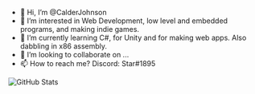 - 👋 Hi, I’m @CalderJohnson
- 👀 I’m interested in Web Development, low level and embedded programs, and making indie games.
- 🌱 I’m currently learning C#, for Unity and for making web apps. Also dabbling in x86 assembly.
- 💞️ I’m looking to collaborate on ...
- 📫 How to reach me? Discord: Star#1895

![GitHub Stats](https://github-readme-stats.vercel.app/api?username=CalderJohnson&theme=radical)

<!---
CalderJohnson/CalderJohnson is a ✨ special ✨ repository because its `README.md` (this file) appears on your GitHub profile.
You can click the Preview link to take a look at your changes.
--->
